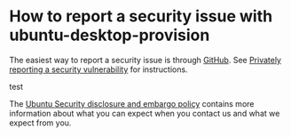 # How to report a security issue with ubuntu-desktop-provision

The easiest way to report a security issue is through [GitHub](https://github.com/Canonical/ubuntu-desktop-provision/security/advisories/new).
See [Privately reporting a security vulnerability](https://docs.github.com/en/code-security/security-advisories/guidance-on-reporting-and-writing/privately-reporting-a-security-vulnerability)
for instructions.

test

The [Ubuntu Security disclosure and embargo policy](https://ubuntu.com/security/disclosure-policy)
contains more information about what you can expect when you contact us
and what we expect from you.
